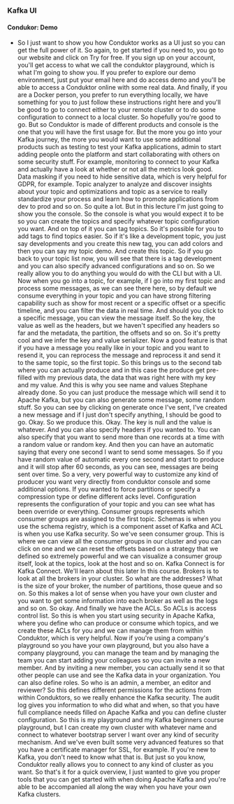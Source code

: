 ### Kafka UI

#### Condukor: Demo

* So I just want to show you how Conduktor works as a UI just so you can get the full power of it. So again, to get started if you need to, you go to our website and click on Try for free. If you sign up on your account, you'll get access to what we call the conduktor playground, which is what I'm going to show you. If you prefer to explore our demo environment, just put your email here and do access demo and you'll be able to access a Conduktor online with some real data. And finally, if you are a Docker person, you prefer to run everything locally, we have something for you to just follow these instructions right here and you'll be good to go to connect either to your remote cluster or to do some configuration to connect to a local cluster. So hopefully you're good to go. But so Conduktor is made of different products and console is the one that you will have the first usage for. But the more you go into your Kafka journey, the more you would want to use some additional products such as testing to test your Kafka applications, admin to start adding people onto the platform and start collaborating with others on some security stuff. For example, monitoring to connect to your Kafka and actually have a look at whether or not all the metrics look good. Data masking if you need to hide sensitive data, which is very helpful for GDPR, for example. Topic analyzer to analyze and discover insights about your topic and optimizations and topic as a service to really standardize your process and learn how to promote applications from dev to prod and so on. So quite a lot. But in this lecture I'm just going to show you the console. So the console is what you would expect it to be so you can create the topics and specify whatever topic configuration you want. And on top of it you can tag topics. So it's possible for you to add tags to find topics easier. So if it's like a development topic, you just say developments and you create this new tag, you can add colors and then you can say my topic demo. And create this topic. So if you go back to your topic list now, you will see that there is a tag development and you can also specify advanced configurations and so on. So we really allow you to do anything you would do with the CLI but with a UI. Now when you go into a topic, for example, if I go into my first topic and process some messages, as we can see there here, so by default we consume everything in your topic and you can have strong filtering capability such as show for most recent or a specific offset or a specific timeline, and you can filter the data in real time. And should you click to a specific message, you can view the message itself. So the key, the value as well as the headers, but we haven't specified any headers so far and the metadata, the partition, the offsets and so on. So it's pretty cool and we infer the key and value serializer. Now a good feature is that if you have a message you really like in your topic and you want to resend it, you can reprocess the message and reprocess it and send it to the same topic, so the first topic. So this brings us to the second tab where you can actually produce and in this case the produce get pre-filled with my previous data, the data that was right here with my key and my value. And this is why you see name and values Stephane already done. So you can just produce the message which will send it to Apache Kafka, but you can also generate some message, some random stuff. So you can see by clicking on generate once I've sent, I've created a new message and if I just don't specify anything, I should be good to go. Okay. So we produce this. Okay. The key is null and the value is whatever. And you can also specify headers if you wanted to. You can also specify that you want to send more than one records at a time with a random value or random key. And then you can have an automatic saying that every one second I want to send some messages. So if you have random value of automatic every one second and start to produce and it will stop after 60 seconds, as you can see, messages are being sent over time. So a very, very powerful way to customize any kind of producer you want very directly from conduktor console and some additional options. If you wanted to force partitions or specify a compression type or define different acks level. Configuration represents the configuration of your topic and you can see what has been override or everything. Consumer groups represents which consumer groups are assigned to the first topic. Schemas is when you use the schema registry, which is a component asset of Kafka and ACL is when you use Kafka security. So we've seen consumer group. This is where we can view all the consumer groups in our cluster and you can click on one and we can reset the offsets based on a strategy that we defined so extremely powerful and we can visualize a consumer group itself, look at the topics, look at the host and so on. Kafka Connect is for Kafka Connect. We'll learn about this later In this course. Brokers is to look at all the brokers in your cluster. So what are the addresses? What is the size of your broker, the number of partitions, those queue and so on. So this makes a lot of sense when you have your own cluster and you want to get some information into each broker as well as the logs and so on. So okay. And finally we have the ACLs. So ACLs is access control list. So this is when you start using security in Apache Kafka, where you define who can produce or consume which topics, and we create these ACLs for you and we can manage them from within Conduktor, which is very helpful. Now if you're using a company's playground so you have your own playground, but you also have a company playground, you can manage the team and by managing the team you can start adding your colleagues so you can invite a new member. And by inviting a new member, you can actually send it so that other people can use and see the Kafka data in your organization. You can also define roles. So who is an admin, a member, an editor and reviewer? So this defines different permissions for the actions from within Conduktors, so we really enhance the Kafka security. The audit log gives you information to who did what and when, so that you have full compliance needs filled on Apache Kafka and you can define cluster configuration. So this is my playground and my Kafka beginners course playground, but I can create my own cluster with whatever name and connect to whatever bootstrap server I want over any kind of security mechanism. And we've even built some very advanced features so that you have a certificate manager for SSL, for example. If you're new to Kafka, you don't need to know what that is. But just so you know, Conduktor really allows you to connect to any kind of cluster as you want. So that's it for a quick overview, I just wanted to give you proper tools that you can get started with when doing Apache Kafka and you're able to be accompanied all along the way when you have your own Kafka clusters.